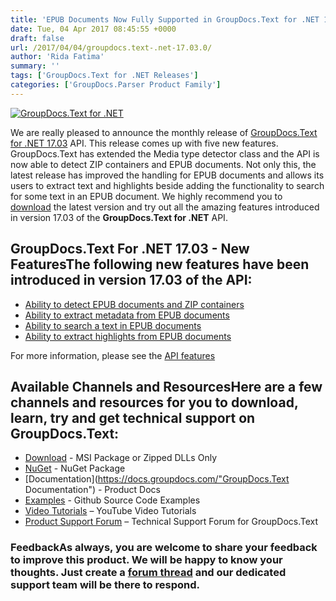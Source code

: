 ```yaml
---
title: 'EPUB Documents Now Fully Supported in GroupDocs.Text for .NET 17.03.0'
date: Tue, 04 Apr 2017 08:45:55 +0000
draft: false
url: /2017/04/04/groupdocs.text-.net-17.03.0/
author: 'Rida Fatima'
summary: ''
tags: ['GroupDocs.Text for .NET Releases']
categories: ['GroupDocs.Parser Product Family']
---
```


[![GroupDocs.Text for .NET](http://blog.groupdocs.com/wp-content/uploads/sites/4/2017/04/groupdocs.text-for-dotnet.png)](https://products.groupdocs.com/)

We are really pleased to announce the monthly release of [GroupDocs.Text for .NET 17.03](https://products.groupdocs.com/"GroupDocs.Text") API. This release comes up with five new features. GroupDocs.Text has extended the Media type detector class and the API is now able to detect ZIP containers and EPUB documents. Not only this, the latest release has improved the handling for EPUB documents and allows its users to extract text and highlights beside adding the functionality to search for some text in an EPUB document. We highly recommend you to [download](https://downloads.groupdocs.com/text/net/new-releases/groupdocs.text-for-.net-17.03.0/ "GroupDocs.Search Download") the latest version and try out all the amazing features introduced in version 17.03 of the **GroupDocs.Text for .NET** API.

## GroupDocs.Text For .NET 17.03 - New FeaturesThe following new features have been introduced in version 17.03 of the API:

*   [Ability to detect EPUB documents and ZIP containers](https://docs.groupdocs.com/)
*   [Ability to extract metadata from EPUB documents](https://docs.groupdocs.com/)
*   [Ability to search a text in EPUB documents](https://docs.groupdocs.com/)
*   [Ability to extract highlights from EPUB documents](https://docs.groupdocs.com/)

For more information, please see the [API features](https://docs.groupdocs.com/)

## Available Channels and ResourcesHere are a few channels and resources for you to download, learn, try and get technical support on GroupDocs.Text:

*   [Download](http://downloads.groupdocs.com/text/net "GroupDocs.Text dll and msi") - MSI Package or Zipped DLLs Only
*   [NuGet](https://www.nuget.org/packages/groupdocs-text-dotnet/17.03.0 "GroupDocs.Text Nuget Package") - NuGet Package
*   [Documentation](https://docs.groupdocs.com/"GroupDocs.Text Documentation") - Product Docs
*   [Examples](https://github.com/groupdocs-text/GroupDocs.Text-for-.NET "GroupDocs.Text Github repository") - Github Source Code Examples
*   [Video Tutorials](https://www.youtube.com/channel/UCmZHZh89ur7Qu7Ng-Sjg1HQ "GroupDocs.Signature for .NET tutorials") – YouTube Video Tutorials
*   [Product Support Forum](http://groupdocs.com/Community/forums/groupdocs.text-product-family/54/showforum.aspx "GroupDocs.Signature for .NET Support forum") – Technical Support Forum for GroupDocs.Text

### FeedbackAs always, you are welcome to share your feedback to improve this product. We will be happy to know your thoughts. Just create a [forum thread](http://groupdocs.com/Community/forums/default.aspx "Forums link") and our dedicated support team will be there to respond.




